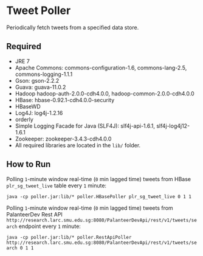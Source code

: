 Tweet Poller
============

Periodically fetch tweets from a specified data store.

Required
--------

* JRE 7
* Apache Commons: commons-configuration-1.6, commons-lang-2.5, commons-logging-1.1.1
* Gson: gson-2.2.2
* Guava: guava-11.0.2
* Hadoop hadoop-auth-2.0.0-cdh4.0.0, hadoop-common-2.0.0-cdh4.0.0
* HBase: hbase-0.92.1-cdh4.0.0-security
* HBaseWD
* Log4J: log4j-1.2.16
* orderly
* Simple Logging Facade for Java (SLF4J): slf4j-api-1.6.1, slf4j-log4j12-1.6.1
* Zookeeper: zookeeper-3.4.3-cdh4.0.0
* All required libraries are located in the `lib/` folder.

How to Run
----------

Polling `1`-minute window real-time (`0` min lagged time) tweets from HBase `plr_sg_tweet_live` table every `1` minute:

`java -cp poller.jar:lib/* poller.HBasePoller plr_sg_tweet_live 0 1 1`

Polling `1`-minute window real-time (`0` min lagged time) tweets from PalanteerDev Rest API `http://research.larc.smu.edu.sg:8080/PalanteerDevApi/rest/v1/tweets/search` endpoint every `1` minute:

`java -cp poller.jar:lib/* poller.RestApiPoller http://research.larc.smu.edu.sg:8080/PalanteerDevApi/rest/v1/tweets/search 0 1 1`
